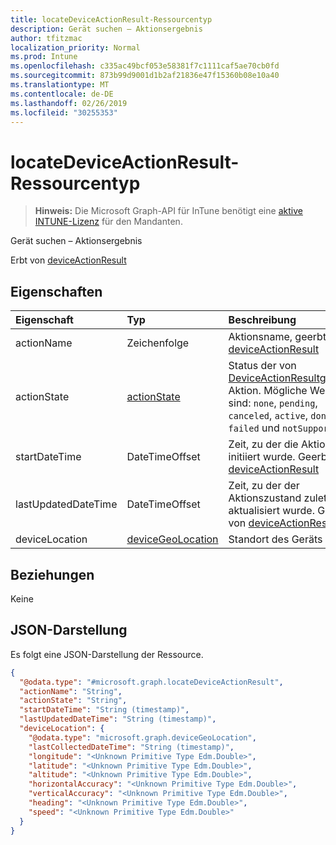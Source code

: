 ```yaml
---
title: locateDeviceActionResult-Ressourcentyp
description: Gerät suchen – Aktionsergebnis
author: tfitzmac
localization_priority: Normal
ms.prod: Intune
ms.openlocfilehash: c335ac49bcf053e58381f7c1111caf5ae70cb0fd
ms.sourcegitcommit: 873b99d9001d1b2af21836e47f15360b08e10a40
ms.translationtype: MT
ms.contentlocale: de-DE
ms.lasthandoff: 02/26/2019
ms.locfileid: "30255353"
---
```

# <a name="locatedeviceactionresult-resource-type"></a>locateDeviceActionResult-Ressourcentyp

> **Hinweis:** Die Microsoft Graph-API für InTune benötigt eine [aktive INTUNE-Lizenz](https://go.microsoft.com/fwlink/?linkid=839381) für den Mandanten.

Gerät suchen – Aktionsergebnis


Erbt von [deviceActionResult](../resources/intune-devices-deviceactionresult.md)

## <a name="properties"></a>Eigenschaften
|Eigenschaft|Typ|Beschreibung|
|:---|:---|:---|
|actionName|Zeichenfolge|Aktionsname, geerbt von [deviceActionResult](../resources/intune-devices-deviceactionresult.md)|
|actionState|[actionState](../resources/intune-devices-actionstate.md)|Status der von [DeviceActionResult](../resources/intune-devices-deviceactionresult.md)geerbten Aktion. Mögliche Werte sind: `none`, `pending`, `canceled`, `active`, `done`, `failed` und `notSupported`.|
|startDateTime|DateTimeOffset|Zeit, zu der die Aktion initiiert wurde. Geerbt von [deviceActionResult](../resources/intune-devices-deviceactionresult.md)|
|lastUpdatedDateTime|DateTimeOffset|Zeit, zu der der Aktionszustand zuletzt aktualisiert wurde. Geerbt von [deviceActionResult](../resources/intune-devices-deviceactionresult.md)|
|deviceLocation|[deviceGeoLocation](../resources/intune-devices-devicegeolocation.md)|Standort des Geräts|

## <a name="relationships"></a>Beziehungen
Keine

## <a name="json-representation"></a>JSON-Darstellung
Es folgt eine JSON-Darstellung der Ressource.
<!-- {
  "blockType": "resource",
  "@odata.type": "microsoft.graph.locateDeviceActionResult"
}
-->
``` json
{
  "@odata.type": "#microsoft.graph.locateDeviceActionResult",
  "actionName": "String",
  "actionState": "String",
  "startDateTime": "String (timestamp)",
  "lastUpdatedDateTime": "String (timestamp)",
  "deviceLocation": {
    "@odata.type": "microsoft.graph.deviceGeoLocation",
    "lastCollectedDateTime": "String (timestamp)",
    "longitude": "<Unknown Primitive Type Edm.Double>",
    "latitude": "<Unknown Primitive Type Edm.Double>",
    "altitude": "<Unknown Primitive Type Edm.Double>",
    "horizontalAccuracy": "<Unknown Primitive Type Edm.Double>",
    "verticalAccuracy": "<Unknown Primitive Type Edm.Double>",
    "heading": "<Unknown Primitive Type Edm.Double>",
    "speed": "<Unknown Primitive Type Edm.Double>"
  }
}
```



